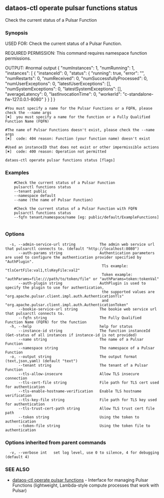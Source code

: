 ## dataos-ctl operate pulsar functions status

Check the current status of a Pulsar Function

### Synopsis

USED FOR:
    Check the current status of a Pulsar Function.

REQUIRED PERMISSION:
    This command requires namespace function permissions.

OUTPUT:
    #normal output
    {
      "numInstances": 1,
      "numRunning": 1,
      "instances": [
        {
          "instanceId": 0,
          "status": {
            "running": true,
            "error": "",
            "numRestarts": 0,
            "numReceived": 0,
            "numSuccessfullyProcessed": 0,
            "numUserExceptions": 0,
            "latestUserExceptions": [],
            "numSystemExceptions": 0,
            "latestSystemExceptions": [],
            "averageLatency": 0,
            "lastInvocationTime": 0,
            "workerId": "c-standalone-fw-127.0.0.1-8080"
          }
        }
      ]
    }

    #You must specify a name for the Pulsar Functions or a FQFN, please check the --name args
    [✖]  you must specify a name for the function or a Fully Qualified Function Name (FQFN)

    #The name of Pulsar Functions doesn't exist, please check the --name args
    [✖]  code: 404 reason: Function (your function name) doesn't exist

    #Used an instanceID that does not exist or other impermissible actions
    [✖]  code: 400 reason: Operation not permitted



```
dataos-ctl operate pulsar functions status [flags]
```

### Examples

```
    #Check the current status of a Pulsar Function
    pulsarctl functions status 
	--tenant public
	--namespace default
	--name (the name of Pulsar Function)

    #Check the current status of a Pulsar Function with FQFN
    pulsarctl functions status 
	--fqfn tenant/namespace/name [eg: public/default/ExampleFunctions]


```

### Options

```
  -s, --admin-service-url string           The admin web service url that pulsarctl connects to. (default "http://localhost:8080")
      --auth-params string                 Authentication parameters are used to configure the authentication provider specified by "AuthPlugin".
                                            Tls example: "tlsCertFile:val1,tlsKeyFile:val2"
                                            Token example: "authParams=file:///path/to/token/file" or "authParams=token:tokenVal"
      --auth-plugin string                 AuthPlugin is used to specify the plugin to use for authentication,
                                            the supported values are "org.apache.pulsar.client.impl.auth.AuthenticationTls"
                                            and "org.apache.pulsar.client.impl.auth.AuthenticationToken"
      --bookie-service-url string          The bookie web service url that pulsarctl connects to.
      --fqfn string                        The Fully Qualified Function Name (FQFN) for the function
  -h, --help                               help for status
      --instance-id string                 The function instanceId (Get-status of all instances if instance-id is not provided)
      --name string                        The name of a Pulsar Function
      --namespace string                   The namespace of a Pulsar Function
  -o, --output string                      The output format (text,json,yaml) (default "text")
      --tenant string                      The tenant of a Pulsar Function
      --tls-allow-insecure                 Allow TLS insecure connection
      --tls-cert-file string               File path for TLS cert used for authentication
      --tls-enable-hostname-verification   Enable TLS hostname verification
      --tls-key-file string                File path for TLS key used for authentication
      --tls-trust-cert-path string         Allow TLS trust cert file path
      --token string                       Using the token to authentication
      --token-file string                  Using the token file to authentication
```

### Options inherited from parent commands

```
  -v, --verbose int   set log level, use 0 to silence, 4 for debugging (default 4)
```

### SEE ALSO

* [dataos-ctl operate pulsar functions](dataos-ctl_operate_pulsar_functions.md)	 - Interface for managing Pulsar Functions (lightweight, Lambda-style compute processes that work with Pulsar)

